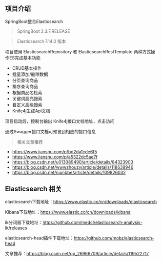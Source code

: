 ## 项目介绍

SpringBoot整合Elasticsearch
> SpringBoot 2.3.7.RELEASE

> Elasticsearch 7.14.0 版本

项目使用 ElasticsearchRepository 和 ElasticsearchRestTemplate 两种方式操作ES完成基本功能

- CRUD基本操作
- 批量添加/删除数据
- 分页查询商品
- 排序查询商品
- 根据商品名检索
- 关键词高亮搜索
- 自定义高级搜索
- Knife4j生成Api文档

项目启动后，控制台输出 Knife4j接口文档地址，点击访问

通过Swagger接口文档可预览到相应的接口信息

> 相关文章推荐

- https://www.jianshu.com/p/bd2da1cde6f5
- https://www.jianshu.com/p/a5322dc5ae7f
- https://blog.csdn.net/u013089490/article/details/84323903
- https://blog.csdn.net/wwwzhouzy/article/details/118638946
- https://blog.csdn.net/numbbe/article/details/109826032

## Elasticsearch 相关
elasticsearch下载地址：https://www.elastic.co/cn/downloads/elasticsearch

Kibana下载地址：https://www.elastic.co/cn/downloads/kibana

ik分词器下载地址：https://github.com/medcl/elasticsearch-analysis-ik/releases

elasticsearch-head插件下载地址：https://github.com/mobz/elasticsearch-head

文章推荐：https://blog.csdn.net/qq_26966709/article/details/119522717

